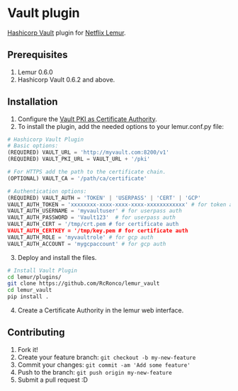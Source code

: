 # Vault plugin
[Hashicorp Vault](https://github.com/hashicorp/vault) plugin for [Netflix Lemur](https://github.com/Netflix/lemur).

## Prerequisites
1. Lemur 0.6.0
2. Hashicorp Vault 0.6.2 and above.

## Installation
1. Configure the [Vault PKI as Certificate Authority](Vault_CA.md).
2. To install the plugin, add the needed options to your lemur.conf.py file:

  ```python
  # Hashicorp Vault Plugin
  # Basic options:
  (REQUIRED) VAULT_URL = 'http://myvault.com:8200/v1'
  (REQUIRED) VAULT_PKI_URL = VAULT_URL + '/pki'

  # For HTTPS add the path to the certificate chain.
  (OPTIONAL) VAULT_CA = '/path/ca/certificate'

  # Authentication options:
  (REQUIRED) VAULT_AUTH = 'TOKEN' | 'USERPASS' | 'CERT' | 'GCP'
  VAULT_AUTH_TOKEN = 'xxxxxxxx-xxxx-xxxx-xxxx-xxxxxxxxxxxx' # for token auth
  VAULT_AUTH_USERNAME = 'myvaultuser' # for userpass auth
  VAULT_AUTH_PASSWORD = 'Vault123'  # for userpass auth
  VAULT_AUTH_CERT = '/tmp/crt.pem # for certificate auth
  VAULT_AUTH_CERTKEY = '/tmp/key.pem # for certificate auth
  VAULT_AUTH_ROLE = 'myvaultrole' # for gcp auth
  VAULT_AUTH_ACCOUNT = 'mygcpaccount' # for gcp auth
   ```

3. Deploy and install the files.

  ```sh
  # Install Vault Plugin
  cd lemur/plugins/
  git clone https://github.com/RcRonco/lemur_vault
  cd lemur_vault
  pip install .
  ```
  
4. Create a Certificate Authority in the lemur web interface.

## Contributing
1. Fork it!
2. Create your feature branch: `git checkout -b my-new-feature`
3. Commit your changes: `git commit -am 'Add some feature'`
4. Push to the branch: `git push origin my-new-feature`
5. Submit a pull request :D
